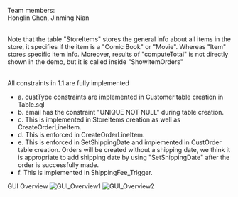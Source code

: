 Team members: </br>
Honglin Chen, Jinming Nian  </br> </br>

Note that the table "StoreItems" stores the general info about all items in the store, it specifies if the item is a "Comic Book" or "Movie". Whereas "Item" stores specific item info. Moreover, results of "computeTotal" is not directly shown in the demo, but it is called inside "ShowItemOrders" </br> </br>

All constraints in 1.1 are fully implemented 

- a. custType constraints are implemented in Customer table creation in Table.sql 
- b. email has the constraint "UNIQUE NOT NULL" during table creation.
- c. This is implemented in StoreItems creation as well as CreateOrderLineItem.
- d. This is enforced in CreateOrderLineItem. 
- e. This is enforced in SetShippingDate and implemented in CustOrder table creation. Orders will be created without a shipping date, we think it is appropriate to add shipping date by using "SetShippingDate" after the order is successfully made. 
- f. This is implemented in ShippingFee_Trigger.

GUI Overview
![GUI_Overview1](https://user-images.githubusercontent.com/94886510/205754594-6fa847b0-ad9f-4eee-a1a5-fd1a034ad91e.png)
![GUI_Overview2 ](https://user-images.githubusercontent.com/94886510/205753653-0054b432-1bd1-43ed-abf7-ae028dde8cab.png)

